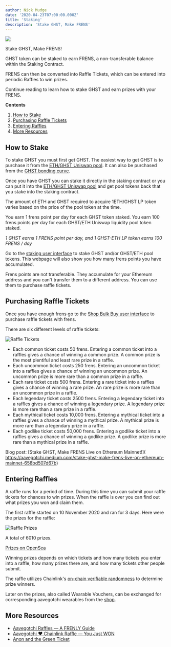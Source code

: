 ```yaml
---
author: Nick Mudge
date: '2020-04-23T07:00:00.000Z'
title: 'Staking'
description: 'Stake GHST, Make FRENS'
---
```



<div class="headerImageContainer">
<img class="headerImage" src="/icons/staking.svg">
<p class="headerImageText">Stake GHST, Make FRENS!</p>
</div>

GHST token can be staked to earn FRENS, a non-transferable balance within the Staking Contract.

FRENS can then be converted into Raffle Tickets, which can be entered into periodic Raffles to win prizes.

Continue reading to learn how to stake GHST and earn prizes with your FRENS.

<div class="contentsBox">

**Contents**

<ol>
<li><a href=#how-to-stake>How to Stake</a></li>
<li><a href=#purchasing-raffle-tickets>Purchasing Raffle Tickets</a></li>
<li><a href=#entering-raffles>Entering Raffles</a></li>
<li><a href=#more-resources>More Resources</a></li>
</ol>

</div>

## How to Stake

To stake GHST you must first get GHST.  The easiest way to get GHST is to purchase it from the [ETH/GHST Uniswap pool](https://app.uniswap.org/#/swap?inputCurrency=0x3f382dbd960e3a9bbceae22651e88158d2791550&outputCurrency=ETH). It can also be purchased from the [GHST bonding curve](https://aavegotchi.com/curve).

Once you have GHST you can stake it directly in the staking contract or you can put it into the [ETH/GHST Uniswap pool](https://app.uniswap.org/#/add/0x3f382dbd960e3a9bbceae22651e88158d2791550/ETH) and get pool tokens back that you stake into the staking contract.

The amount of ETH and GHST required to acquire 1ETH/GHST LP token varies based on the price of the pool token at the time.

You earn 1 frens point per day for each GHST token staked. You earn 100 frens points per day for each GHST/ETH Uniswap liquidity pool token staked.

*1 GHST earns 1 FRENS point per day, and 1 GHST-ETH LP token earns 100 FRENS / day*

Go to the [staking user interface](https://aavegotchi.com/stake-mainnet) to stake GHST and/or GHST/ETH pool tokens.  This webpage will also show you how many frens points you have accumulated.

Frens points are not transferable. They accumulate for your Ethereum address and you can't transfer them to a different address. You can use them to purchase raffle tickets.

## Purchasing Raffle Tickets

Once you have enough frens go to the [Shop Bulk Buy user interface](https://aavegotchi.com/bulk-buy) to purchase raffle tickets with frens.

There are six different levels of raffle tickets:

![Raffle Tickets](/staking/raffletickets.png)

- Each common ticket costs 50 frens. Entering a common ticket into a raffles gives a chance of winning a common prize. A common prize is the most plentiful and least rare prize in a raffle.
- Each uncommon ticket costs 250 frens. Entering an uncommon ticket into a raffles gives a chance of winning an uncommon prize. An uncommon prize is more rare than a common prize in a raffle.
- Each rare ticket costs 500 frens. Entering a rare ticket into a raffles gives a chance of winning a rare prize. An rare prize is more rare than an uncommon prize in a raffle.
- Each legendary ticket costs 2500 frens. Entering a legendary ticket into a raffles gives a chance of winning a legendary prize. A legendary prize is more rare than a rare prize in a raffle.
- Each mythical ticket costs 10,000 frens. Entering a mythical ticket into a raffles gives a chance of winning a mythical prize. A mythical prize is more rare than a legendary prize in a raffle.
- Each godlike ticket costs 50,000 frens. Entering a godlike ticket into a raffles gives a chance of winning a godlike prize. A godlike prize is more rare than a mythical prize in a raffle.

Blog post: \[Stake GHST, Make FRENS Live on Ethereum Mainnet!\]( https://aavegotchi.medium.com/stake-ghst-make-frens-live-on-ethereum-mainnet-658bd507d67b)


## Entering Raffles

A raffle runs for a period of time. During this time you can submit your raffle tickets for chances to win prizes. When the raffle is over you can find out what prizes you won and claim them.

The first raffle started on 10 November 2020 and ran for 3 days. Here were the prizes for the raffle:

![Raffle Prizes](/staking/prizes.png)

A total of 6010 prizes.

[Prizes on OpenSea](https://opensea.io/activity/aavegotchi-wearable-vouchers)

Winning prizes depends on which tickets and how many tickets you enter into a raffle, how many prizes there are, and how many tickets other people submit.

The raffle utilizes Chainlink's [on-chain verifiable randomness](https://blog.chain.link/verifiable-random-functions-vrf-random-number-generation-rng-feature/) to determine prize winners.

Later on the prizes, also called Wearable Vouchers, can be exchanged for corresponding aavegotchi wearables from the [shop](https://aavegotchi.com/shop).

## More Resources

- [Aavegotchi Raffles — A FRENLY Guide](https://aavegotchi.medium.com/aavegotchi-raffles-a-frenly-guide-66f624c9bc60)
- [Aavegotchi ❤ Chainlink Raffle — You Just WON](https://aavegotchi.medium.com/aavegotchi-chainlink-raffle-you-just-won-af87712f1018)
- [Anon and the Green Ticket](https://aavegotchi.medium.com/anon-and-the-green-ticket-5776969b3a69)



